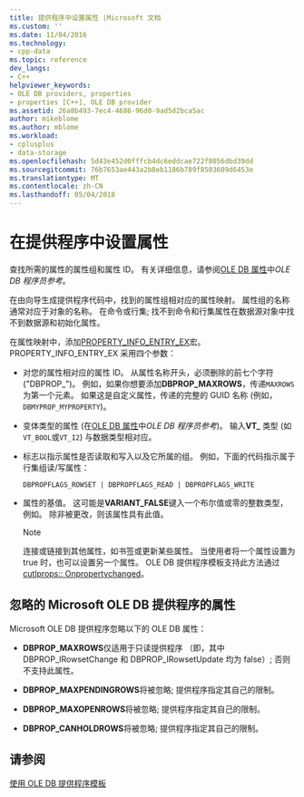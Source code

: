 ```yaml
---
title: 提供程序中设置属性 |Microsoft 文档
ms.custom: ''
ms.date: 11/04/2016
ms.technology:
- cpp-data
ms.topic: reference
dev_langs:
- C++
helpviewer_keywords:
- OLE DB providers, properties
- properties [C++], OLE DB provider
ms.assetid: 26a8b493-7ec4-4686-96d0-9ad5d2bca5ac
author: mikeblome
ms.author: mblome
ms.workload:
- cplusplus
- data-storage
ms.openlocfilehash: 5d43e452d0fffcb4dc6eddcae722f8056dbd39dd
ms.sourcegitcommit: 76b7653ae443a2b8eb1186b789f8503609d6453e
ms.translationtype: MT
ms.contentlocale: zh-CN
ms.lasthandoff: 05/04/2018
---
```

# <a name="setting-properties-in-your-provider"></a>在提供程序中设置属性
查找所需的属性的属性组和属性 ID。 有关详细信息，请参阅[OLE DB 属性](https://msdn.microsoft.com/en-us/library/ms722734.aspx)中*OLE DB 程序员参考*。  
  
 在由向导生成提供程序代码中，找到的属性组相对应的属性映射。 属性组的名称通常对应于对象的名称。 在命令或行集; 找不到命令和行集属性在数据源对象中找不到数据源和初始化属性。  
  
 在属性映射中，添加[PROPERTY_INFO_ENTRY_EX](../../data/oledb/property-info-entry-ex.md)宏。 PROPERTY_INFO_ENTRY_EX 采用四个参数：  
  
-   对您的属性相对应的属性 ID。 从属性名称开头，必须删除的前七个字符 ("DBPROP_")。 例如，如果你想要添加**DBPROP_MAXROWS**，传递`MAXROWS`为第一个元素。 如果这是自定义属性，传递的完整的 GUID 名称 (例如， `DBMYPROP_MYPROPERTY`)。  
  
-   变体类型的属性 (在[OLE DB 属性](https://msdn.microsoft.com/en-us/library/ms722734.aspx)中*OLE DB 程序员参考*)。 输入**VT_** 类型 (如`VT_BOOL`或`VT_I2`) 与数据类型相对应。  
  
-   标志以指示属性是否读取和写入以及它所属的组。 例如，下面的代码指示属于行集组读/写属性：  
  
    ```  
    DBPROPFLAGS_ROWSET | DBPROPFLAGS_READ | DBPROPFLAGS_WRITE  
    ```  
  
-   属性的基值。 这可能是**VARIANT_FALSE**键入一个布尔值或零的整数类型，例如。 除非被更改，则该属性具有此值。  
  
    > [!NOTE]
    >  连接或链接到其他属性，如书签或更新某些属性。 当使用者将一个属性设置为 true 时，也可以设置另一个属性。 OLE DB 提供程序模板支持此方法通过[cutlprops:: Onpropertychanged](../../data/oledb/cutlprops-onpropertychanged.md)。  
  
## <a name="properties-ignored-by-microsoft-ole-db-providers"></a>忽略的 Microsoft OLE DB 提供程序的属性  
 Microsoft OLE DB 提供程序忽略以下的 OLE DB 属性：  
  
-   **DBPROP_MAXROWS**仅适用于只读提供程序 （即，其中 DBPROP_IRowsetChange 和 DBPROP_IRowsetUpdate 均为 false）; 否则不支持此属性。  
  
-   **DBPROP_MAXPENDINGROWS**将被忽略; 提供程序指定其自己的限制。  
  
-   **DBPROP_MAXOPENROWS**将被忽略; 提供程序指定其自己的限制。  
  
-   **DBPROP_CANHOLDROWS**将被忽略; 提供程序指定其自己的限制。  
  
## <a name="see-also"></a>请参阅  
 [使用 OLE DB 提供程序模板](../../data/oledb/working-with-ole-db-provider-templates.md)